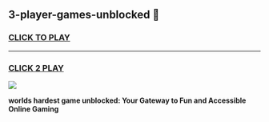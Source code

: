 
## 3-player-games-unblocked 👋
<h3>
<a href="https://premium.freeplayer.one?title=3-player-games-unblocked&ref=14F">CLICK TO PLAY</a></h3>
<hr>

<h3>
<a href="https://premium.freeplayer.one?title=3-player-games-unblocked&ref=14F">CLICK 2 PLAY</a>
  
</h3>

<a href="https://premium.freeplayer.one?title=3-player-games-unblocked&ref=12F/"><img src="https://clearcache.store/games.png"></a>


**worlds hardest game unblocked: Your Gateway to Fun and Accessible Online Gaming**
